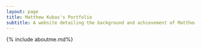 ```yaml
---
layout: page
title: Matthew Kubas's Portfolio
subtitle: A website detailing the background and achievement of Matthew Kubas
---
```


{% include aboutme.md%}
